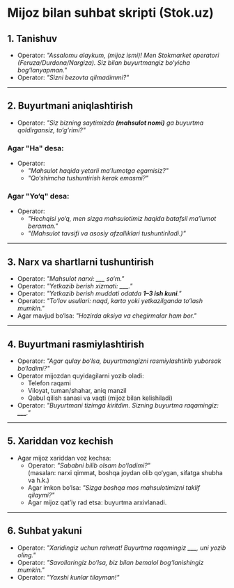 # Mijoz bilan suhbat skripti (Stok.uz)

## 1. Tanishuv
- Operator: *"Assalomu alaykum, (mijoz ismi)! Men Stokmarket operatori (Feruza/Durdona/Nargiza). Siz bilan buyurtmangiz bo‘yicha bog‘lanyapman."*
- Operator: *"Sizni bezovta qilmadimmi?"*

---

## 2. Buyurtmani aniqlashtirish
- Operator: *"Siz bizning saytimizda **(mahsulot nomi)** ga buyurtma qoldirgansiz, to‘g‘rimi?"*

### Agar "Ha" desa:
- Operator:
  - *"Mahsulot haqida yetarli ma’lumotga egamisiz?"*
  - *"Qo‘shimcha tushuntirish kerak emasmi?"*

### Agar "Yo‘q" desa:
- Operator:
  - *"Hechqisi yo‘q, men sizga mahsulotimiz haqida batafsil ma’lumot beraman."*
  - *"(Mahsulot tavsifi va asosiy afzalliklari tushuntiriladi.)"*

---

## 3. Narx va shartlarni tushuntirish
- Operator: *"Mahsulot narxi: **___** so‘m."*
- Operator: *"Yetkazib berish xizmati: **___**."*
- Operator: *"Yetkazib berish muddati odatda **1–3 ish kuni**."*
- Operator: *"To‘lov usullari: naqd, karta yoki yetkazilganda to‘lash mumkin."*
- Agar mavjud bo‘lsa: *"Hozirda aksiya va chegirmalar ham bor."*

---

## 4. Buyurtmani rasmiylashtirish
- Operator: *"Agar qulay bo‘lsa, buyurtmangizni rasmiylashtirib yuborsak bo‘ladimi?"*
- Operator mijozdan quyidagilarni yozib oladi:
  - Telefon raqami
  - Viloyat, tuman/shahar, aniq manzil
  - Qabul qilish sanasi va vaqti (mijoz bilan kelishiladi)
- Operator: *"Buyurtmani tizimga kiritdim. Sizning buyurtma raqamingiz: **___**."*

---

## 5. Xariddan voz kechish
- Agar mijoz xariddan voz kechsa:
  - Operator: *"Sababni bilib olsam bo‘ladimi?"*  
    (masalan: narxi qimmat, boshqa joydan olib qo‘ygan, sifatga shubha va h.k.)
  - Agar imkon bo‘lsa: *"Sizga boshqa mos mahsulotimizni taklif qilaymi?"*
  - Agar mijoz qat’iy rad etsa: buyurtma arxivlanadi.

---

## 6. Suhbat yakuni
- Operator: *"Xaridingiz uchun rahmat! Buyurtma raqamingiz **___**, uni yozib oling."*
- Operator: *"Savollaringiz bo‘lsa, biz bilan bemalol bog‘lanishingiz mumkin."*
- Operator: *"Yaxshi kunlar tilayman!"*
